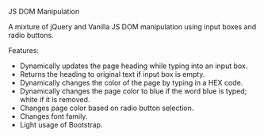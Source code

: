 JS DOM Manipulation

A mixture of jQuery and Vanilla JS DOM manipulation using input boxes and radio buttons.



Features:

- Dynamically updates the page heading while typing into an input box.
- Returns the heading to original text if input box is empty.
- Dynamically changes the color of the page by typing in a HEX code.
- Dynamically changes the page color to blue if the word blue is typed; white if it is removed.
- Changes page color based on radio button selection.
- Changes font family.
- Light usage of Bootstrap.
